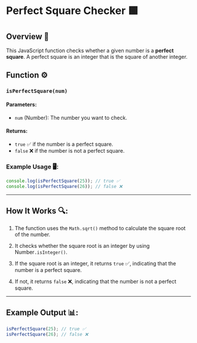 # Perfect Square Checker 🟩

## Overview 🌟
This JavaScript function checks whether a given number is a **perfect square**. A perfect square is an integer that is the square of another integer.

## Function ⚙️

### `isPerfectSquare(num)`

#### Parameters:
- `num` (Number): The number you want to check.

#### Returns:
- `true` ✅ if the number is a perfect square.
- `false` ❌ if the number is not a perfect square.

### Example Usage 🖥️:
```javascript
console.log(isPerfectSquare(25)); // true ✅
console.log(isPerfectSquare(26)); // false ❌
```

---
## How It Works 🔍:
1. The function uses the `Math.sqrt()` method to calculate the square root of the number.

2. It checks whether the square root is an integer by using Number`.isInteger()`.

3. If the square root is an integer, it returns `true` ✅, indicating that the number is a perfect square.

4. If not, it returns `false` ❌, indicating that the number is not a perfect square.

---
## Example Output 📊:
```javascript
isPerfectSquare(25); // true ✅
isPerfectSquare(26); // false ❌
```
